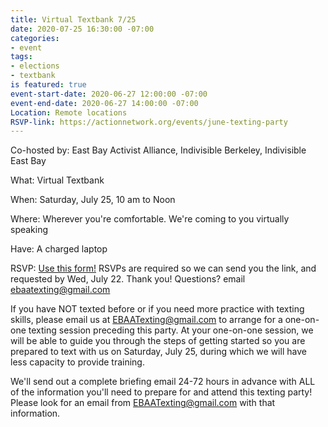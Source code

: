 ```yaml
---
title: Virtual Textbank 7/25
date: 2020-07-25 16:30:00 -07:00
categories:
- event
tags:
- elections
- textbank
is featured: true
event-start-date: 2020-06-27 12:00:00 -07:00
event-end-date: 2020-06-27 14:00:00 -07:00
Location: Remote locations
RSVP-link: https://actionnetwork.org/events/june-texting-party
---
```


Co-hosted by: East Bay Activist Alliance, Indivisible Berkeley, Indivisible East Bay

What: Virtual Textbank 

When: Saturday, July 25, 10 am to Noon

Where: Wherever you're comfortable. We're coming to you virtually speaking

Have: A charged laptop

RSVP: [Use this form!](https://actionnetwork.org/events/july-texting-party) RSVPs are required so we can send you the link, and requested by Wed, July 22.
Thank you!
Questions? email [ebaatexting@gmail.com](mailto:ebaatexting@gmail.com)

If you have NOT texted before or if you need more practice with texting skills, please email us at EBAATexting@gmail.com to arrange for a one-on-one texting session preceding this party. At your one-on-one session, we will be able to guide you through the steps of getting started so you are prepared to text with us on Saturday, July 25, during which we will have less capacity to provide training.

We'll send out a complete briefing email 24-72 hours in advance with ALL of the information you'll need to prepare for and attend this texting party! Please look for an email from EBAATexting@gmail.com with that information.  